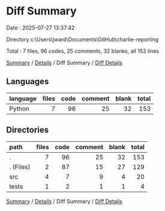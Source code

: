 # Diff Summary

Date : 2025-07-27 13:37:42

Directory c:\\Users\\jward\\Documents\\GitHub\\charlie-reporting

Total : 7 files,  96 codes, 25 comments, 32 blanks, all 153 lines

[Summary](results.md) / [Details](details.md) / Diff Summary / [Diff Details](diff-details.md)

## Languages
| language | files | code | comment | blank | total |
| :--- | ---: | ---: | ---: | ---: | ---: |
| Python | 7 | 96 | 25 | 32 | 153 |

## Directories
| path | files | code | comment | blank | total |
| :--- | ---: | ---: | ---: | ---: | ---: |
| . | 7 | 96 | 25 | 32 | 153 |
| . (Files) | 2 | 87 | 15 | 27 | 129 |
| src | 4 | 7 | 9 | 4 | 20 |
| tests | 1 | 2 | 1 | 1 | 4 |

[Summary](results.md) / [Details](details.md) / Diff Summary / [Diff Details](diff-details.md)